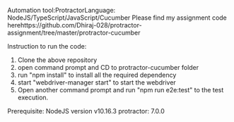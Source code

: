 Automation tool:ProtractorLanguage: NodeJS/TypeScript/JavaScript/Cucumber
Please find my assignment code herehttps://github.com/Dhiraj-028/protractor-assignment/tree/master/protractor-cucumber  

Instruction to run the code:
1) Clone the above repository
2) open command prompt and CD to protractor-cucumber folder
3) run "npm install" to install all the required dependency
4) start "webdriver-manager start" to start the webdriver
5) Open another command prompt and run "npm run e2e:test" to the test execution.


Prerequisite:
NodeJS version v10.16.3
protractor: 7.0.0
